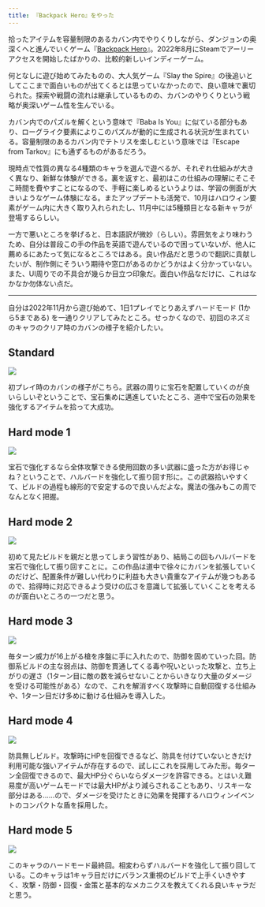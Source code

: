 ```yaml
---
title: 『Backpack Hero』をやった
---
```

拾ったアイテムを容量制限のあるカバン内でやりくりしながら、ダンジョンの奥深くへと進んでいくゲーム『[Backpack Hero](https://store.steampowered.com/app/1970580/Backpack_Hero/)』。2022年8月にSteamでアーリーアクセスを開始したばかりの、比較的新しいインディーゲーム。

何となしに遊び始めてみたものの、大人気ゲーム『Slay the Spire』の後追いとしてここまで面白いものが出てくるとは思っていなかったので、良い意味で裏切られた。探索や戦闘の流れは継承しているものの、カバンのやりくりという戦略が奥深いゲーム性を生んでいる。

カバン内でのパズルを解くという意味で『Baba Is You』に似ている部分もあり、ローグライク要素によりこのパズルが動的に生成される状況が生まれている。容量制限のあるカバン内でテトリスを楽しむという意味では『Escape from Tarkov』にも通ずるものがあるだろう。

現時点で性質の異なる4種類のキャラを選んで遊べるが、それぞれ仕組みが大きく異なり、新鮮な体験ができる。裏を返すと、最初はこの仕組みの理解にそこそこ時間を費やすことになるので、手軽に楽しめるというよりは、学習の側面が大きいようなゲーム体験になる。またアップデートも活発で、10月はハロウィン要素がゲーム内に大きく取り入れられたし、11月中には5種類目となる新キャラが登場するらしい。

一方で悪いところを挙げると、日本語訳が微妙（らしい）。雰囲気をより味わうため、自分は普段この手の作品を英語で遊んでいるので困っていないが、他人に薦めるにあたって気になるところではある。良い作品だと思うので翻訳に貢献したいが、制作側にそういう期待や窓口があるのかどうかはよく分かっていない。また、UI周りでの不具合が幾らか目立つ印象だ。面白い作品なだけに、これはなかなか勿体ない点だ。

* * *

自分は2022年11月から遊び始めて、1日1プレイでとりあえずハードモード (1から5まである) を一通りクリアしてみたところ。せっかくなので、初回のネズミのキャラのクリア時のカバンの様子を紹介したい。

Standard
--------

![](https://lh5.googleusercontent.com/u37JL9K04pBk5Mlc0jBr__z2vqbZvwkbgiOfUlUdLddZbyKZsDfzcvz8MHkM_cik9pLgbnwsWkGUTqvukbBHiLM3FxrTNLEjHdHveNiqfLa6P8AE5vnBrwZCqcYlG2R8mLbjPPan561aEy6raca6Pyf0Uhlmr1pHYSZWHNxsnFZtjYOJmeTWR5jhpiyodQ)

初プレイ時のカバンの様子がこちら。武器の周りに宝石を配置していくのが良いらしいぞということで、宝石集めに邁進していたところ、道中で宝石の効果を強化するアイテムを拾って大成功。

Hard mode 1
-----------

![](https://lh6.googleusercontent.com/jiREphS9n8v_WUsY3Xo9SXVvRvVBxNPi6VjrrauiUlg8twtaG3_X3DVi-l8caDPQ2NVutnlkZ4S9jTDPzTdCRcb5Y6YmuKl-3ac-Rrx5elXJ_ixaA_G3sMNBHYoPa0ULGeTAt1MbXSyGEV6ViS3UXASiHWKbgppjUWcDbKIRffIToHWKFUnX1mcuqxDfgg)

宝石で強化するなら全体攻撃できる使用回数の多い武器に盛った方がお得じゃね？ということで、ハルバードを強化して振り回す形に。この武器拾いやすくて、ビルドの過程も線形的で安定するので良いんだよな。魔法の強みもこの周でなんとなく把握。

Hard mode 2
-----------

![](https://lh6.googleusercontent.com/KHNgA4CctucGit9ImlxArqwKOP-_J52V6Le93okEFhwKMKcr2O3C6z8_Sitk9GviU6a9v2-3_jBTKCanQg15PhCmuH8aT1MCVdQX3V-ylYJFCYAaig5A8gtECxoMHH9u2QOF6zP7zZvJo2jckLENz23NVVw9pNhy3M8_ehRlbQ5lRPE4avngSYIz1I_dtw)

初めて見たビルドを親だと思ってしまう習性があり、結局この回もハルバードを宝石で強化して振り回すことに。この作品は道中で徐々にカバンを拡張していくのだけど、配置条件が難しい代わりに利益も大きい貴重なアイテムが幾つもあるので、拾得時に対応できるよう受けの広さを意識して拡張していくことを考えるのが面白いところの一つだと思う。

Hard mode 3
-----------

![](https://lh6.googleusercontent.com/SspsVEF5QS5UCgEE5o1vR9jHPivDGaPjv43wzUSM6kPNszI-eArILrTdmhx0ebN143eV3H3vkK2xvecYGjp0qU96VViF5APneEKXKRTrvk2ty8erOF7kiE8iGjLGESjEvPaoQmCVZGjtaIyUaL23chd5MxebeeuEi3XgtpK4gJQJjRtkrTNTpq_a7t1Dnw)

毎ターン威力が16上がる槍を序盤に手に入れたので、防御を固めていった回。防御系ビルドの主な弱点は、防御を貫通してくる毒や呪いといった攻撃と、立ち上がりの遅さ（1ターン目に敵の数を減らせないことからいきなり大量のダメージを受ける可能性がある）なので、これを解消すべく攻撃時に自動回復する仕組みや、1ターン目だけ多めに動ける仕組みを導入した。

Hard mode 4
-----------

![](https://lh3.googleusercontent.com/n2ZHrb1fAnl7dfL3WNrsa_nqvaSxW-ErxBl8JhvtMEAsl6tYxSn3RPkoqMf0bxZzABYxI0QHluMhUw82paJ9npIM3hkIYBBFWDwSDuBnCbXSiy6tASy9CGq2zMGZH4YBrRj521dw48o8--isCYL2vSHGFlQucCQsrumdDkkLFcHQsL2olw-hk6dURNByXQ)

防具無しビルド。攻撃時にHPを回復できるなど、防具を付けていないときだけ利用可能な強いアイテムが存在するので、試しにこれを採用してみた形。毎ターン全回復できるので、最大HP分ぐらいならダメージを許容できる。とはいえ難易度が高いゲームモードでは最大HPがより減らされることもあり、リスキーな部分はある……ので、ダメージを受けたときに効果を発揮するハロウィンイベントのコンパクトな盾を採用した。

Hard mode 5
-----------

![](https://lh6.googleusercontent.com/D6jPJaK73f0byRf97Jgyxzdn35GitdnIvMaF5C1CpFyXlMFvmhQTMQ-X9KQzAWNYMg-23is9bxbwbVnS3RIUjW8MD8I9ffCHg0exMnI_kdKMVRZ4KZkSdzyiSsQiOax4xW_3RON6IjohBYrmZ12XDuWbso3jxOZ6K9nw_PLi06-a3lhoVUugVHkU_V3DGg)

このキャラのハードモード最終回。相変わらずハルバードを強化して振り回している。このキャラは1キャラ目だけにバランス重視のビルドで上手くいきやすく、攻撃・防御・回復・金策と基本的なメカニクスを教えてくれる良いキャラだと思う。
